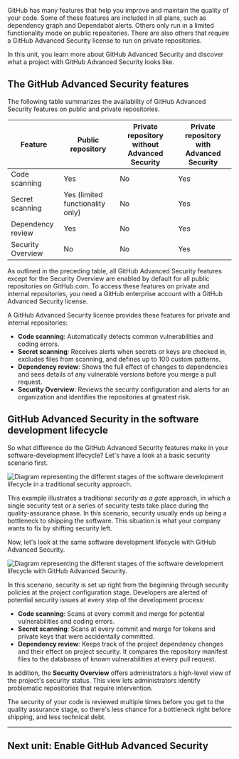 GitHub has many features that help you improve and maintain the quality of your code. Some of these features are included in all plans, such as dependency graph and Dependabot alerts. Others only run in a limited functionality mode on public repositories. There are also others that require a GitHub Advanced Security license to run on private repositories.

In this unit, you learn more about GitHub Advanced Security and discover what a project with GitHub Advanced Security looks like.

## The GitHub Advanced Security features

The following table summarizes the availability of GitHub Advanced Security features on public and private repositories.

| **Feature** | **Public repository** | **Private repository without Advanced Security** | **Private repository with Advanced Security** |
| --- | --- | --- | --- |
| Code scanning | Yes | No | Yes |
| Secret scanning | Yes (limited functionality only) | No | Yes |
| Dependency review | Yes | No | Yes |
| Security Overview | No | No | Yes |

As outlined in the preceding table, all GitHub Advanced Security features except for the Security Overview are enabled by default for all public repositories on GitHub.com. To access these features on private and internal repositories, you need a GitHub enterprise account with a GitHub Advanced Security license.

A GitHub Advanced Security license provides these features for private and internal repositories:

-   **Code scanning**: Automatically detects common vulnerabilities and coding errors.
-   **Secret scanning**: Receives alerts when secrets or keys are checked in, excludes files from scanning, and defines up to 100 custom patterns.
-   **Dependency review**: Shows the full effect of changes to dependencies and sees details of any vulnerable versions before you merge a pull request.
-   **Security Overview**: Reviews the security configuration and alerts for an organization and identifies the repositories at greatest risk.

## GitHub Advanced Security in the software development lifecycle

So what difference do the GitHub Advanced Security features make in your software-development lifecycle? Let's have a look at a basic security scenario first.

![Diagram representing the different stages of the software development lifecycle in a traditional security approach.](https://learn.microsoft.com/en-us/training/github/github-administration-github-advanced-security/media/basic-scenario.png)

This example illustrates a traditional _security as a gate_ approach, in which a single security test or a series of security tests take place during the quality-assurance phase. In this scenario, security usually ends up being a bottleneck to shipping the software. This situation is what your company wants to fix by shifting security left.

Now, let's look at the same software development lifecycle with GitHub Advanced Security.

![Diagram representing the different stages of the software development lifecycle with GitHub Advanced Security.](https://learn.microsoft.com/en-us/training/github/github-administration-github-advanced-security/media/github-advanced-security-scenario.png)

In this scenario, security is set up right from the beginning through security policies at the project configuration stage. Developers are alerted of potential security issues at every step of the development process:

-   **Code scanning**: Scans at every commit and merge for potential vulnerabilities and coding errors.
-   **Secret scanning**: Scans at every commit and merge for tokens and private keys that were accidentally committed.
-   **Dependency review**: Keeps track of the project dependency changes and their effect on project security. It compares the repository manifest files to the databases of known vulnerabilities at every pull request.

In addition, the **Security Overview** offers administrators a high-level view of the project's security status. This view lets administrators identify problematic repositories that require intervention.

The security of your code is reviewed multiple times before you get to the quality assurance stage, so there's less chance for a bottleneck right before shipping, and less technical debt.

___

## Next unit: Enable GitHub Advanced Security